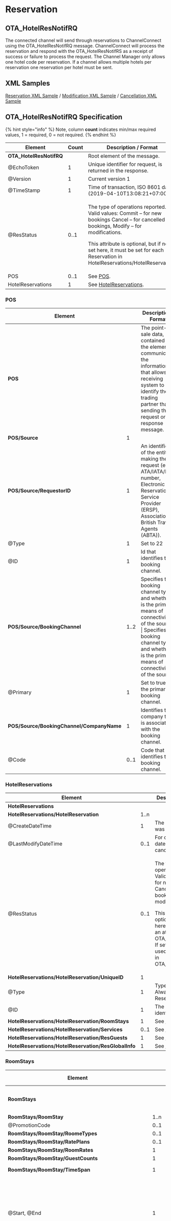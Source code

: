 # Reservation

## OTA\_HotelResNotifRQ <a href="#reservation-ota_hotelresnotifrq" id="reservation-ota_hotelresnotifrq"></a>

The connected channel will send through reservations to ChannelConnect using the OTA\_HotelResNotifRQ message. ChannelConnect will process the reservation and respond with the OTA\_HotelResNotifRS as a receipt of success or failure to process the request. The Channel Manager only allows one hotel code per reservation. If a channel allows multiple hotels per reservation one reservation per hotel must be sent.

## XML Samples

[Reservation XML Sample](reservation-xml-sample.md) / [Modification XML Sample](modification-xml-sample.md) / [Cancellation XML Sample](cancellation-xml-sample.md)

## OTA\_HotelResNotifRQ Specification

{% hint style="info" %}
Note, column **count** indicates min/max required values, 1 = required, 0 = not required.
{% endhint %}

| Element                  | Count | Description / Format                                                                                                                                                                                                                                                           |
| ------------------------ | ----- | ------------------------------------------------------------------------------------------------------------------------------------------------------------------------------------------------------------------------------------------------------------------------------ |
| **OTA\_HotelResNotifRQ** |       | Root element of the message.                                                                                                                                                                                                                                                   |
| @EchoToken               | 1     | Unique identifier for request, is returned in the response.                                                                                                                                                                                                                    |
| @Version                 | 1     | Current version 1                                                                                                                                                                                                                                                              |
| @TimeStamp               | 1     | Time of transaction, ISO 8601 date (2019-04-10T13:08:21+07:00)                                                                                                                                                                                                                 |
| @ResStatus               | 0..1  | <p>The type of operations reported. Valid values: Commit – for new bookings Cancel – for cancelled bookings, Modify – for modifications.</p><p>This attribute is optional, but if not set here, it must be set for each Reservation in HotelReservations/HotelReservation.</p> |
| POS                      | 0..1  | See [POS](reservation.md#pos).                                                                                                                                                                                                                                                 |
| HotelReservations        | 1     | See [HotelReservations](reservation.md#hotelreservations).                                                                                                                                                                                                                     |

### POS

| Element                                   |      | Description / Format                                                                                                                                                                                           |
| ----------------------------------------- | ---- | -------------------------------------------------------------------------------------------------------------------------------------------------------------------------------------------------------------- |
| **POS**                                   |      | The point-of-sale data, contained in the element, communicates the information that allows the receiving system to identify the trading partner that is sending the request or the response message.           |
| **POS/Source**                            | 1    |                                                                                                                                                                                                                |
| **POS/Source/RequestorID**                | 1    | An identifier of the entity making the request (e.g. ATA/IATA/ID number, Electronic Reservation Service Provider (ERSP), Association of British Travel Agents (ABTA)).                                         |
| @Type                                     | 1    | Set to 22                                                                                                                                                                                                      |
| @ID                                       | 1    | Id that identifies the booking channel.                                                                                                                                                                        |
| **POS/Source/BookingChannel**             | 1..2 | Specifies the booking channel type and whether it is the primary means of connectivity of the source. \| Specifies the booking channel type and whether it is the primary means of connectivity of the source. |
| @Primary                                  | 1    | Set to true for the primary booking channel.                                                                                                                                                                   |
| **POS/Source/BookingChannel/CompanyName** | 1    | Identifies the company that is associated with the booking channel.                                                                                                                                            |
| @Code                                     | 0..1 | Code that identifies the booking channel.                                                                                                                                                                      |

### HotelReservations

| Element                                              |      | Description / Format                                                                                                                                                                                                                                                                                                                |
| ---------------------------------------------------- | ---- | ----------------------------------------------------------------------------------------------------------------------------------------------------------------------------------------------------------------------------------------------------------------------------------------------------------------------------------- |
| **HotelReservations**                                |      |                                                                                                                                                                                                                                                                                                                                     |
| **HotelReservations/HotelReservation**               | 1..n |                                                                                                                                                                                                                                                                                                                                     |
| @CreateDateTime                                      | 1    | The date the booking was created.                                                                                                                                                                                                                                                                                                   |
| @LastModifyDateTime                                  | 0..1 | For cancellations the date the booking was cancelled.                                                                                                                                                                                                                                                                               |
| @ResStatus                                           | 0..1 | <p>The type of operations reported. Valid values: Commit – for new bookings Cancel – for cancelled bookings, Modify – for modifications.</p><p>This attribute is optional, but if not set here, it must be set as an attribute for OTA_HotelResNotifRQ. If set here, it will be used over the attribute in OTA_HotelResNotifRQ.</p> |
| **HotelReservations/HotelReservation/UniqueID**      | 1    |                                                                                                                                                                                                                                                                                                                                     |
| @Type                                                | 1    | Type of reservation. Always 14 Reservation.                                                                                                                                                                                                                                                                                         |
| @ID                                                  | 1    | The reservation identifier.                                                                                                                                                                                                                                                                                                         |
| **HotelReservations/HotelReservation/RoomStays**     | 1    | See [RoomStays](reservation.md#roomstays).                                                                                                                                                                                                                                                                                          |
| **HotelReservations/HotelReservation/Services**      | 0..1 | See [Services](reservation.md#services).                                                                                                                                                                                                                                                                                            |
| **HotelReservations/HotelReservation/ResGuests**     | 1    | See [ResGuests](reservation.md#resguests).                                                                                                                                                                                                                                                                                          |
| **HotelReservations/HotelReservation/ResGlobalInfo** | 1    | See [ResGlobalInfo](reservation.md#resglobalinfo).                                                                                                                                                                                                                                                                                  |

### RoomStays

| Element                                               |      | Description / Format                                                                                                                                                                                   |
| ----------------------------------------------------- | ---- | ------------------------------------------------------------------------------------------------------------------------------------------------------------------------------------------------------ |
| **RoomStays**                                         |      | Root element for room stays. One for each room in the reservation.                                                                                                                                     |
| **RoomStays/RoomStay**                                | 1..n |                                                                                                                                                                                                        |
| @PromotionCode                                        | 0..1 |                                                                                                                                                                                                        |
| **RoomStays/RoomStay/RoomeTypes**                     | 0..1 | See [RoomTypes](reservation.md#roomtypes).                                                                                                                                                             |
| **RoomStays/RoomStay/RatePlans**                      | 0..1 | See [RatePlans](reservation.md#rateplans).                                                                                                                                                             |
| **RoomStays/RoomStay/RoomRates**                      | 1    | See [RoomRates](reservation.md#roomrates).                                                                                                                                                             |
| **RoomStays/RoomStay/GuestCounts**                    | 1    | See [GuestCounts](reservation.md#guestcounts).                                                                                                                                                         |
| **RoomStays/RoomStay/TimeSpan**                       | 1    | The time duration this room is booked.                                                                                                                                                                 |
| @Start, @End                                          | 1    | The start and end dates for which the availability update is being sent in ISO 8601 format (without time). Start date is the check-in date for the reservation and the End date is the check-out date. |
| **RoomStays/RoomStay/Total**                          | 1    | See [Total](reservation.md#total).                                                                                                                                                                     |
| **RoomStays/RoomStay/BasicProprtyInfo**               | 1    | The hotel information.                                                                                                                                                                                 |
| @HotelCode                                            | 1    | The hotel code.                                                                                                                                                                                        |
| @HotelName                                            | 0..1 | The hotel name.                                                                                                                                                                                        |
| **RoomStays/RoomStay/ServiceRPHs**                    | 0..1 |                                                                                                                                                                                                        |
| **RoomStays/RoomStay/ServiceRPHs/ServiceRPH**         | 1..n | \*\*A service can be linked to the RoomStay using the below element/attribute                                                                                                                          |
| @RPH                                                  | 1    | \*\*This links a Service to the Service information provided at the HotelReservation level (if applicable)                                                                                             |
| **RoomStays/RoomStay/ResGuestRPHs**                   | 0..1 |                                                                                                                                                                                                        |
| **RoomStays/RoomStay/ResGuestRPHs/ResGuestRPH**       | 1..n | \*\*Used to link guests from the ResGuests list to the RoomStay. Should not be used if not all guests can be linked to RoomStays or not all RoomStays can be linked to guests.                         |
| @RPH                                                  | 1    | When set, ResGuests.ResGuest must have the attribute ResGuestRPH matching the RPH set here.                                                                                                            |
| **RoomStays/RoomStay/Comments**                       | 0..1 |                                                                                                                                                                                                        |
| **RoomStays/RoomStay/Comments/Comment**               | 1..n | \*\*Per RoomStay, there may be one comment                                                                                                                                                             |
| Text                                                  | 1    | \*\*The comment ([PCI sensitive data](https://www.pcisecuritystandards.org/pdfs/pci\_fs\_data\_storage.pdf) is prohibited)                                                                             |
| **RoomStays/RoomStay/SpecialRequests**                | 0..1 |                                                                                                                                                                                                        |
| **RoomStays/RoomStay/SpecialRequests/SpecialRequest** | 1..n |                                                                                                                                                                                                        |
| @Name                                                 | 1    | <p>**Special request type i.e:</p><p>bedding configuration</p><p>smoking</p><p>cot</p><p>extra bed</p>                                                                                                 |
| Text                                                  | 0..1 | \*\*Special request text                                                                                                                                                                               |

### RoomTypes

| Element                                |      | Description / Format            |
| -------------------------------------- | ---- | ------------------------------- |
| **RoomTypes**                          |      |                                 |
| **RoomTypes/RoomType**                 | 1..n |                                 |
| @RoomTypeCode                          | 1    | \*\*The code of the room booked |
| **RoomTypes/RoomType/RoomDescription** | 1    | \*\*Description of the room     |
| @Name                                  | 1    | \*\*Room name                   |

### RatePlans

| Element                                                   |      | Description / Format                                                        |
| --------------------------------------------------------- | ---- | --------------------------------------------------------------------------- |
| **RatePlans**                                             |      |                                                                             |
| **RatePlans/RatePlan**                                    | 1    |                                                                             |
| @RatePlanCode                                             | 1    | \*\*The code of the rate booked                                             |
| RatePlanDescription                                       | 1    | \*\*Description of the rate plan                                            |
| **RatePlans/RatePlan/Commission**                         | 0..1 | \*\*Commission amount associated with the rate plan                         |
| **RatePlans/RatePlan/Commission/CommissionPayableAmount** | 1    | \*\*The amount of commission to be paid                                     |
| @Amount                                                   | 1    |                                                                             |
| @CurrencyCode                                             | 1    | \*\*ISO currency code                                                       |
| **RatePlans/RatePlan/MealsIncluded**                      | 0..n | \*\*Used to identify the types of meals included with a rate plan           |
| @MealPlanCodes                                            | 1    | \*\*Meal plan codes outline meal inclusions within rate plan e.g. fullBoard |

### RoomRates

| Element                                          |      | Description / Format                                                                                                                                                                                                                                          |
| ------------------------------------------------ | ---- | ------------------------------------------------------------------------------------------------------------------------------------------------------------------------------------------------------------------------------------------------------------- |
| RoomRates                                        |      |                                                                                                                                                                                                                                                               |
|   RoomRate                                       | 1    | The rate plan used and the type of room booked. When the daily price breakdown option is set a RoomRate is generated for each night in the stay. When the daily price breakdown option is not set a single RoomRate is generated which covers the whole stay. |
|     @RoomTypeCode                                | 1    | The code identifying the room. This is the same as the @InvTypeCode attribute in other messages.                                                                                                                                                              |
|     @NumberOfUnits                               | 1    | Set to “1” each room has a RoomStay element.                                                                                                                                                                                                                  |
|     @RatePlanCode                                | 0..1 | The code for the rate plan.                                                                                                                                                                                                                                   |
|     @PromotionCode                               | 0..1 | The promotion used in the price for this room stay if any. The attribute will only be set if the daily breakdown of room rate option is enabled.                                                                                                              |
| <p>    @EffectiveDate,</p><p>    @ExpireDate</p> | 0..1 | The start and end dates the rate applies in ISO 8601 date format without time. These attributes will only be set if the daily breakdown of room rate option is enabled and signal the single night for this rate.                                             |
|     Total                                        | 0..1 | The total for this rate for this night. This element is generated only if the daily breakdown of room rate option is enabled.                                                                                                                                 |
|       @AmountAfterTax                            | 1    | The amount charged for this room for this night.                                                                                                                                                                                                              |
|       @CurrencyCode                              | 1    | The currency code for the amount.                                                                                                                                                                                                                             |
|     Rates                                        | 0..1 | See [Rates](reservation.md#rates).                                                                                                                                                                                                                            |
|     ServiceRPHs                                  | 0..1 |                                                                                                                                                                                                                                                               |
|       ServiceRPH                                 | 1..n |                                                                                                                                                                                                                                                               |
|         @RPH                                     | 1    | \*\*This links a Service to the Service information provided at the HotelReservation level (if applicable)                                                                                                                                                    |

### Rates

| Element                 |      | Description / Format                                                                                                                                                                                                                                                                                                               |
| ----------------------- | ---- | ---------------------------------------------------------------------------------------------------------------------------------------------------------------------------------------------------------------------------------------------------------------------------------------------------------------------------------- |
| Rates                   |      |                                                                                                                                                                                                                                                                                                                                    |
|   Rate                  | 1..n |                                                                                                                                                                                                                                                                                                                                    |
|     @RateTimeUnit       | 0..1 | If used, “Day” is the only acceptable value.                                                                                                                                                                                                                                                                                       |
|     @EffectiveDate      | 1    | The start date the rate applies in ISO 8601 date format without time.                                                                                                                                                                                                                                                              |
|     @ExpireDate         | 1    | The end date (not including) of the rate in ISO 8601 date format without time. Example, if rate is on 2018-12-16: 200, 2018-12-17: 200, 2018-12-18: 400. @EffectiveDate would be 2018-12-16 and @ExpireDate would be 2018-12-18 with the rate of 200. The next period would be, @EffectiveDate 2018-12-18, @ExpireDate 2018-12-19. |
|     @UnitMultiplier     | 1    | “1” is the only acceptable value.                                                                                                                                                                                                                                                                                                  |
|     Base                | 1    | Base amount charged                                                                                                                                                                                                                                                                                                                |
|       @CurrencyCode     | 1    | \*\*CurrencyCode uses ISO 4217 codes, that indicates the currency of the rate that is booked.                                                                                                                                                                                                                                      |
|       @AmountAfterTax   | 1    | Total amount after tax.                                                                                                                                                                                                                                                                                                            |
|       @AmountBeforeTax  | 0..1 | Total amount before tax.                                                                                                                                                                                                                                                                                                           |
|       Taxes             | 0..1 |                                                                                                                                                                                                                                                                                                                                    |
|         Tax             | 1..n |                                                                                                                                                                                                                                                                                                                                    |
|           @Type         | 0..1 | \*\*The Type attribute is an enumeration to indicate whether the tax is “inclusive”, “exclusive”, or “cumulative”.                                                                                                                                                                                                                 |
|           @Code         | 0..1 | \*\*The Code attribute refers to OpenTravel Alliance list FTT (fee tax type) and is used to indicate the specific tax or fee that is being transferred.                                                                                                                                                                            |
|           @Amount       | 0..1 | \*\*Amount of the specific tax/fee transferred.                                                                                                                                                                                                                                                                                    |
|           @CurrencyCode | 0..1 | \*\*Currency for the Amount of the specific tax/fee transferred.                                                                                                                                                                                                                                                                   |
|     Total               | 0..1 | Total amount charged including fees.                                                                                                                                                                                                                                                                                               |
|       @CurrencyCode     | 1    | \*\*CurrencyCode uses ISO 4217 codes to indicate the currency of the rate that is being booked.                                                                                                                                                                                                                                    |
|       @AmountAfterTax   | 1    | Total amount after tax.                                                                                                                                                                                                                                                                                                            |
|       @AmountBeforeTax  | 0..1 | Total amount before tax.                                                                                                                                                                                                                                                                                                           |
|       Taxes             | 0..1 |                                                                                                                                                                                                                                                                                                                                    |
|         Tax             | 1..n |                                                                                                                                                                                                                                                                                                                                    |
|           @Type         | 0..1 | \*\*The Type attribute is an enumeration to indicate whether the tax is “inclusive”, “exclusive”, or “cumulative”.                                                                                                                                                                                                                 |
|           @Code         | 0..1 | \*\*The Code attribute refers to OpenTravel Alliance list FTT (fee tax type) and is used to indicate the specific tax or fee that is being transferred.                                                                                                                                                                            |
|           @Amount       | 0..1 | \*\*Amount of the specific tax/fee transferred.                                                                                                                                                                                                                                                                                    |
|           @CurrencyCode | 0..1 | \*\*Currency for the Amount of the specific tax/fee transferred.                                                                                                                                                                                                                                                                   |

### GuestCounts

| Element                |      | Description / Format                                                                                         |
| ---------------------- | ---- | ------------------------------------------------------------------------------------------------------------ |
| GuestCounts            |      |                                                                                                              |
|   GuestCount           | 1..3 | Number of guests in the room. One entry for adults and an optional entry for children.                       |
|     @AgeQualifyingCode | 1    | The code for the age of the guests in this count. Valid values: 10 – Adult 8 – Child.                        |
|     @Count             | 1    | The number of guests.                                                                                        |
|     @ResGuestRPH       | 0..1 | The reference placeholder (RPH) of the guest profile for this room. Appears only on the “Adult” guest count. |

### Total

| Element             |      | Description / Format                                                                                                                                    |
| ------------------- | ---- | ------------------------------------------------------------------------------------------------------------------------------------------------------- |
| **Total**           |      | The total amount changed for this room.                                                                                                                 |
| @CurrencyCode       | 1    | The currency code for the amount.                                                                                                                       |
| @AmountAfterTax     | 1    | The amount charged for this room. This is the amount displayed to the guest at the time of booking and may not include all taxes.                       |
| @AmountBeforeTax    | 0..1 | \*\*The total amount before tax.                                                                                                                        |
| **Total/Taxes**     | 0..1 |                                                                                                                                                         |
| **Total/Taxes/Tax** | 1..n |                                                                                                                                                         |
| @Type               | 0..1 | \*\*The Type attribute is an enumeration to indicate whether the tax is “inclusive”, “exclusive”, or “cumulative”.                                      |
| @Code               | 0..1 | \*\*The Code attribute refers to OpenTravel Alliance list FTT (fee tax type) and is used to indicate the specific tax or fee that is being transferred. |
| @Amount             | 0..1 | \*\*Amount of the specific tax/fee transferred.                                                                                                         |
| @CurrencyCode       | 0..1 | \*\*Currency for the Amount of the specific tax/fee transferred.                                                                                        |

### Services

| Element                   |      | Description / Format                                                                                                                                                                                      |
| ------------------------- | ---- | --------------------------------------------------------------------------------------------------------------------------------------------------------------------------------------------------------- |
| Services                  |      |                                                                                                                                                                                                           |
|   Service                 | 1..n |                                                                                                                                                                                                           |
|     @ServiceInventoryCode | 1    | <p>**The identifier code for the service as given by the source booking channel will be provided here</p><p>Options are: event, extra, extra-bed, extra-person, meal, other, service, surcharge, tour</p> |
|     @ID                   | 0..1 | \*\*The reference id provided for a extra/service by the source booking channel (if provided)                                                                                                             |
|     @ServiceRPH           | 0..1 | \*\*This links a Service to a RoomStay or RatePlan. The absence of a ServiceRPH indicates that this is a HotelReservation level charge                                                                    |
|     @Inclusive            | 1    | \*\*This should always be TRUE because CM will report totals as inclusive of charges and extras                                                                                                           |
|     @Quantity             | 1    | \*\*The number of units included in the charge. This value does not affect the Total amount                                                                                                               |
|     Price                 | 0..1 | See [Price](reservation.md#price).                                                                                                                                                                        |
|     ServiceDetails        | 0..1 |                                                                                                                                                                                                           |
|       TimeSpan            | 0..1 |                                                                                                                                                                                                           |
|         @Start            | 0..1 | \*\*Start date of service. Format: YYYY-MM-DD                                                                                                                                                             |
|         @End              | 0..1 | \*\*Last date of service. Format: YYYY-MM-DD                                                                                                                                                              |

### Price

| Element                |      | Description / Format                                                     |
| ---------------------- | ---- | ------------------------------------------------------------------------ |
| Price                  |      |                                                                          |
|   Base                 | 0..1 |                                                                          |
|     @CurrencyCode      | 0..1 | \*\*The ISO currency code for the unit amount                            |
|     @AmountAfterTax    | 0..1 | \*\*The unit amount after tax                                            |
|     @AmountBeforeTax   | 0..1 | \*\*The unit amount before tax                                           |
|     Taxes              | 0..1 |                                                                          |
|       Tax              | 1..n |                                                                          |
|         @Code          | 1    | \*\*The type of tax being applied to the total. (OTA Fee Tax Type (FTT)) |
|         @Percentage    | 0..1 | \*\*Tax percentage                                                       |
|         @Amount        | 0..1 | \*\*Tax amount                                                           |
|         TaxDescription | 0..1 |                                                                          |
|           Text         | 0..1 | \*\*Text description of the tax                                          |
|   Total                | 1    |                                                                          |
|     @CurrencyCode      | 0..1 | \*\*The ISO currency code for the unit amount                            |
|     @AmountAfterTax    | 0..1 | \*\*The unit amount after tax                                            |
|     @AmountBeforeTax   | 0..1 | \*\*The unit amount before tax                                           |
|     Taxes              | 0..1 |                                                                          |
|       Tax              | 1..n |                                                                          |
|         @Code          | 1    | \*\*The type of tax being applied to the total. (OTA Fee Tax Type (FTT)) |
|         @Percentage    | 0..1 | \*\*Tax percentage                                                       |
|         @Amount        | 0..1 | \*\*Tax amount                                                           |
|         TaxDescription | 0..1 |                                                                          |
|           Text         | 0..1 | \*\*Text description of the tax                                          |
|   RateDescription      | 0..1 |                                                                          |
|     Text               | 0..1 | \*\*A text description of the service/extra                              |

### ResGuests

| Element                |      | Description / Format                                                                                                                     |
| ---------------------- | ---- | ---------------------------------------------------------------------------------------------------------------------------------------- |
| ResGuests              |      | Information about the guests in the reservation.                                                                                         |
|   ResGuest             | 1..n |                                                                                                                                          |
|     @ResGuestRPH       | 0..1 | \*\*This value links the ResGuest to RoomStay(s) where possible. You can find the links in RoomStay/ResGuestRPHs.                        |
|     @PrimaryIndicator  | 0..1 | Whether this is the primary guest. Valid values: 1 – for the primary guest 0 – for additional guests.                                    |
|     @ArrivalTime       | 0..1 | \*\*The arrival time of the guest in the form HH:mm:ss                                                                                   |
|     Profiles           | 1    |                                                                                                                                          |
|       ProfileInfo      | 1    |                                                                                                                                          |
|         Profile        | 1    |                                                                                                                                          |
|           @ProfileType | 1    | Type of profile. Set to 1 – Customer                                                                                                     |
|           @RPH         | 0..1 | The reference place holder for this guest profile. This value is used to link this guest to the room stay booked under the guest’s name. |
|         Customer       | 1    | See [Customer](reservation.md#customer).                                                                                                 |
|     ArrivalTransport   | 0..1 |                                                                                                                                          |
|       TransportInfo    | 1..n |                                                                                                                                          |
|         @Type          | 0..1 | \*\*The type of transport the guest used for travelling to destination as provided by booking channel                                    |
|         @ID            | 0..1 | \*\*The transport provider's ID for transportation mode the guest is using. e.g. Flight Number QF123                                     |
|         @Time          | 0..1 | \*\*The transportation arrival time to destination. Format yyyy-MM-ddThh:mm:ss                                                           |
|     DepartureTransport | 0..1 |                                                                                                                                          |
|       TransportInfo    | 1..n |                                                                                                                                          |
|         @Type          | 0..1 | \*\*The type of transport the guest used for travelling from destination as provided by booking channel                                  |
|         @ID            | 0..1 | \*\*The transport provider's ID for transportation mode the guest is using. e.g. Flight Number QF123                                     |
|         @Time          | 0..1 | \*\*The transportation departure time from destination. Format yyyy-MM-ddThh:mm:ss                                                       |

### Customer

| Element                                     |      | Description / Format                                                                                    |
| ------------------------------------------- | ---- | ------------------------------------------------------------------------------------------------------- |
| **Customer**                                |      |                                                                                                         |
| **Customer/PersonName**                     | 1    |                                                                                                         |
| NamePrefix                                  | 0..n | \*\*The title of the customer                                                                           |
| GivenName                                   | 0..n | Given name of guest.                                                                                    |
| Surname                                     | 1    | Surname of guest.                                                                                       |
| **Customer/PersonName/Telephone**           | 0..1 |                                                                                                         |
| @PhoneNumber                                | 1    | Contact telephone for guest.                                                                            |
| **Customer/PersonName/Email**               | 0..1 | Contact email guest.                                                                                    |
| **Customer/PersonName/Address**             | 0..1 |                                                                                                         |
| AddressLine                                 | 0..2 | Address line.                                                                                           |
| CityName                                    | 0..1 | City                                                                                                    |
| PostalCode                                  | 0..1 | Postal code.                                                                                            |
| StateProv                                   | 0..1 | \*\*State or province name                                                                              |
| **Customer/PersonName/Address/CountryName** | 0..1 | \*\*Country name                                                                                        |
| @Code                                       | 0..1 | Country code.                                                                                           |
| **Customer/CustLoyalty**                    | 0..n |                                                                                                         |
| @ProgramID                                  | 1    | \*\*The defined membership program name or ID applicable to program. e.g. Qantas                        |
| @MembershipID                               | 1    | \*\*The account identification number for this particular member in this particular program             |
| @ExpireDate                                 | 0..1 | \*\*The expiry date for this particular membership record in this particular program. Format yyyy-MM-dd |

### ResGlobalInfo

| Element                                                    |      | Description / Format                                                                                                                                                                                       |
| ---------------------------------------------------------- | ---- | ---------------------------------------------------------------------------------------------------------------------------------------------------------------------------------------------------------- |
| **ResGlobalInfo**                                          |      |                                                                                                                                                                                                            |
| **ResGlobalInfo/HotelReservationIDs**                      | 0..1 |                                                                                                                                                                                                            |
| HotelReservationID                                         | 1    | Reservation ID.                                                                                                                                                                                            |
| @ResID\_Type                                               | 1    | Type of reservation ID, set to 14 – Reservation.                                                                                                                                                           |
| @ResID\_Value                                              | 1    | The reservation ID. This is the same number as @ID in UniqueID element of HotelReservation.                                                                                                                |
| **ResGlobalInfo/Comments**                                 | 0..1 |                                                                                                                                                                                                            |
| **ResGlobalInfo/Comments/Comment**                         | 1..n |                                                                                                                                                                                                            |
| Text                                                       | 1    | \*\*Comment text ([PCI sensitive data](https://www.pcisecuritystandards.org/pdfs/pci\_fs\_data\_storage.pdf) is prohibited)                                                                                |
| **ResGlobalInfo/SpecialRequests**                          | 1    |                                                                                                                                                                                                            |
| **ResGlobalInfo/SpecialRequests/SpecialRequest**           | 0..1 |                                                                                                                                                                                                            |
| Text                                                       | 0..1 | Special requests attached to the reservation. Special requests include any free text requests entered by the guests during booking and a description of all extras requested for all rooms in the booking. |
| **ResGlobalInfo/Total**                                    | 1    | See [Total](reservation.md#total).                                                                                                                                                                         |
| **ResGlobalInfo/Guarantee**                                | 0..1 | See [Guarantee](reservation.md#guarantee).                                                                                                                                                                 |
| **ResGlobalInfo/DepositPayments**                          | 0..1 | See [DepositPayments](reservation.md#depositpayments).                                                                                                                                                     |
| **ResGlobalInfo/Profiles**                                 | 1    |                                                                                                                                                                                                            |
| **ResGlobalInfo/Profiles/ProfileInfo**                     | 1    |                                                                                                                                                                                                            |
| **ResGlobalInfo/Profiles/ProfileInfo/UniqueID**            | 0..1 |                                                                                                                                                                                                            |
| @ID                                                        | 1    |                                                                                                                                                                                                            |
| **ResGlobalInfo/Profiles/ProfileInfo/Profile**             | 1    |                                                                                                                                                                                                            |
| @ProfileType                                               | 1    |                                                                                                                                                                                                            |
| **ResGlobalInfo/Profiles/ProfileInfo/Profile/Customer**    | 1..n | See [Customer](reservation.md#customer).                                                                                                                                                                   |
| **ResGlobalInfo/Profiles/ProfileInfo/Profile/CompanyInfo** | 0..n | See [CompanyInfo](reservation.md#companyinfo).                                                                                                                                                             |

### Guarantee

| Element                                                        |      | Description / Format                                                                                                                                       |
| -------------------------------------------------------------- | ---- | ---------------------------------------------------------------------------------------------------------------------------------------------------------- |
| **Guarantee**                                                  |      |                                                                                                                                                            |
| **Guarantee/GuaranteesAccepted**                               | 1    |                                                                                                                                                            |
| **Guarantee/GuaranteesAccepted/GuaranteeAccepted**             | 1    |                                                                                                                                                            |
| **Guarantee/GuaranteesAccepted/GuaranteeAccepted/PaymentCard** | 1    |                                                                                                                                                            |
| @CardType                                                      | 0..1 | Set to 1 (Credit).                                                                                                                                         |
| @CardCode                                                      | 1    | Set to the 2 letter code of the credit card issuer. Valid values: AX – American Express DS – Discovery JC – Japan Credit Bureau MC – Mastercard VI – Visa. |
| @CardNumber                                                    | 0..1 | The number on the guest credit card.                                                                                                                       |
| @SeriesCode                                                    | 0..1 | The verification digits printed on the card (CID/CVV2/CVC2).                                                                                               |
| @ExpireDate                                                    | 0..1 | The expiry date for the card (in MMYY format).                                                                                                             |
| CardHolderName                                                 | 0..1 | The name of the card holder.                                                                                                                               |

### DepositPayments

| Element                                                                                         |      | Description / Format                                                                                                                                                                                                                                            |
| ----------------------------------------------------------------------------------------------- | ---- | --------------------------------------------------------------------------------------------------------------------------------------------------------------------------------------------------------------------------------------------------------------- |
| **DepositPayments**                                                                             |      |                                                                                                                                                                                                                                                                 |
| **DepositPayments/GuaranteePayment**                                                            | 1    |                                                                                                                                                                                                                                                                 |
| **DepositPayments/GuaranteePayment/AcceptedPayments**                                           | 1    |                                                                                                                                                                                                                                                                 |
| **DepositPayments/GuaranteePayment/AcceptedPayments/AcceptedPayment**                           | 1    |                                                                                                                                                                                                                                                                 |
| **DepositPayments/GuaranteePayment/AcceptedPayments/AcceptedPayment/PaymentCard**               | 1    |                                                                                                                                                                                                                                                                 |
| @CardType                                                                                       | 0..1 | \*\*Always 1 to indicate credit card                                                                                                                                                                                                                            |
| @CardCode                                                                                       | 1    | \*\*The 2 character code of the credit card issuer. Please see the OTA Payment Card Provider Codes table for reference                                                                                                                                          |
| @CardNumber                                                                                     | 0..1 | \*\*This is actual number of the credit card used for deposit/prepayment.                                                                                                                                                                                       |
| @SeriesCode                                                                                     | 0..1 | \*\*The SeriesCode attribute is used (Optionally) for the security number of the card. NOTE: While this attribute is supported in the reservation XML, the details of this attribute are not stored or passed through to the hotel due to PCI-DSS requirements. |
| @ExpireDate                                                                                     | 0..1 | \*\*This is the expiry date of the credit card used for deposit/prepayment. Format MMyy.                                                                                                                                                                        |
| CardHolderName                                                                                  | 0..1 | \*\*The name of the card holder.                                                                                                                                                                                                                                |
| **DepositPayments/GuaranteePayment/AcceptedPayments/AcceptedPayment/PaymentCard/AmountPercent** | 1    |                                                                                                                                                                                                                                                                 |
| @Amount                                                                                         | 1    | \*\*Amount charged as deposit                                                                                                                                                                                                                                   |
| @CurrencyCode                                                                                   | 1    | \*\*Currency of the deposit payment                                                                                                                                                                                                                             |

### CompanyInfo

| Element                                 |      | Description / Format                                                        |
| --------------------------------------- | ---- | --------------------------------------------------------------------------- |
| **CompanyInfo**                         |      |                                                                             |
| CompanyName                             | 1    | \*\*The company Name                                                        |
| **CompanyInfo/TelephoneInfo**           | 0..1 |                                                                             |
| @PhoneNumber                            | 1    | \*\*PhoneNumber, contains the actual number as a string of max 32 character |
| **CompanyInfo/Email**                   | 0..1 | \*\*Email address                                                           |
| **CompanyInfo/AddressInfo**             | 0..1 |                                                                             |
| AddressLine                             | 0..3 | \*\*Address lines                                                           |
| CityName                                | 0..1 | \*\*City                                                                    |
| PostalCode                              | 0..1 | \*\*Post code                                                               |
| StateProv                               | 0..1 | \*\*State or province name                                                  |
| **CompanyInfo/AddressInfo/CountryName** | 0..1 | \*\*Country name                                                            |
| @Code                                   | 1    |                                                                             |

## **ChannelConnect Reservation Email Notification**

CannelConnect has the ability (optional) to communicate reservation notification emails to The Channel Manager hotels (based on some of the key data sent in the OTA\_HotelResNotifRQ). If you are not able to send reservation email notifications to hotels please advise the Integration Analyst supporting you through the development to ChannelConnect. This feature is not automatically part of the ChannelConnect functionality, so you will need to request to have it activated.

## OTA\_HotelResNotifRS <a href="#reservation-ota_hotelresnotifrs" id="reservation-ota_hotelresnotifrs"></a>

### Success Response

```
<OTA_HotelResNotifRS xmlns="http://www.opentravel.org/OTA/2003/05" Version="1.0" TimeStamp="2020-09-10T16:20:32+0700" EchoToken="f540ac67-d066-4b06-8f74-8fc616f2e8fc">
  <Success/>
  <HotelReservations>
    <HotelReservation>
      <UniqueID Type="14" ID="0df8bfe7b7bd"/>
      <ResGlobalInfo>
        <HotelReservationIDs>
          <HotelReservationID ResID_Type="14" ResID_Value="000001-0df8bfe7b7bd"/>
        </HotelReservationIDs>
      </ResGlobalInfo>
    </HotelReservation>
  </HotelReservations>
</OTA_HotelResNotifRS>
```

### Failure Response

```
<OTA_HotelResNotifRS xmlns="http://www.opentravel.org/OTA/2003/05" Version="1.0" TimeStamp="2020-09-10T16:20:32+0700" EchoToken="f540ac67-d066-4b06-8f74-8fc616f2e8fc">
  <Errors>
    <Error Type="3" Code="402">Cannot find HOTEL</Error>
  </Errors>
</OTA_HotelResNotifRS>
```

### OTA\_HotelResNotifRS Ref.

| Element                  |      | Description / Format                                                                                                                          |
| ------------------------ | ---- | --------------------------------------------------------------------------------------------------------------------------------------------- |
| OTA\_HotelResNotifRS     |      |                                                                                                                                               |
|   @EchoToken             | 1    | \*\*Return the EchoToken from the request message.                                                                                            |
|   @Version               | 1    | \*\*Current version is 1.0                                                                                                                    |
|   @TimeStamp             | 1    | \*\*Time of the transaction.                                                                                                                  |
|   @ResResponseType       | 0..1 | <p>**Shows if the original message was an addition, modification or cancellation.</p><p>Value is one of Committed, Modified,or Cancelled.</p> |
|   Success                | 0..1 | \*\*Should only be present if the request processed successfully. The Errors node should not be present if the Success node is present.       |
|   Errors                 | 0..1 | See [Errors](../error-handling.md#errors).                                                                                                    |
|   HotelReservations      | 0..1 |                                                                                                                                               |
|    HotelReservation      | 1..n |                                                                                                                                               |
|     UniqueID             | 1    |                                                                                                                                               |
|      @Type               | 1    | Always **14** (Reservation)                                                                                                                   |
|      @ID                 | 1    | Reference number/string supplied by the booking agent.                                                                                        |
|     ResGlobalInfo        | 0..1 |                                                                                                                                               |
|      HotelReservationIDs | 0..1 |                                                                                                                                               |
|       HotelReservationID | 1..n |                                                                                                                                               |
|        @ResID\_Type      | 1    | Always **14**                                                                                                                                 |
|        @ResID\_Value     | 1    | The identifier of the reservation created by the Channel Manager.                                                                             |

